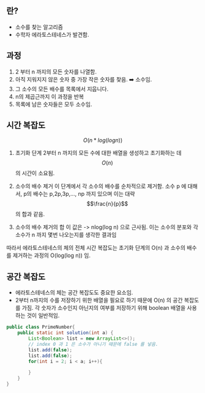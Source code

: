 
## 란?

* 소수를 찾는 알고리즘
* 수학자 에라토스테네스가 발견함.


## 과정

1. 2 부터 n 까지의 모든 숫자를 나열함.
2. 아직 지워지지 않은 숫자 중 가장 작은 숫자를 찾음. ➡️ 소수임.
3. 그 소수의 모든 배수를 목록에서 지웁니다.
4. n의 제곱근까지 이 과정을 반복
5. 목록에 남은 숫자들은 모두 소수임.

## 시간 복잡도

$$
O(n * log(log n))
$$

1. 초기화 단계
	2부터 n 까지의 모든 수에 대한 배열을 생성하고 초기화하는 데
	$$
	O(n)
	$$
	의 시간이 소요됨.

2. 소수의 배수 제거
	이 단계에서 각 소수의 배수를 순차적으로 제거함. 소수 p 에 대해서, p의 배수는 p,2p,3p,..., np 까지 있으며 이는 대략 $$\frac{n}{p}$$ 의 합과 같음.

3. 소수의 배수 제거의 합
	이 값은 -> nlog(log n) 으로 근사됨.
	이는 소수의 분포와 각 소수가 n 까지 몇번 나오는지를 생각한 결과임

따라서 에라토스테네스의 체의 전체 시간 복잡도는 초기화 단계의 O(n) 과 소수의 배수를 제거하는 과정의 O(log(log n)) 임.


## 공간 복잡도

* 에라토스테네스의 체는 공간 복잡도도 중요한 요소임.
* 2부터 n까지의 수를 저장하기 위한 배열을 필요로 하기 때문에 O(n) 의 공간 복잡도를 가짐. 각 숫자가 소수인지 아닌지의 여부를 저장하기 위해 boolean 배열을 사용하는 것이 일반적임.



```java
public class PrimeNumber{
	public static int solution(int a) {
		List<Boolean> list = new ArrayList<>();
		// index 0 과 1 은 소수가 아니기 때문에 false 를 넣음.
		list.add(false);
		list.add(false);
		for(int i = 2; i < a; i++){
			
		} 
	}
}
```